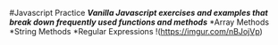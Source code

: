 #Javascript Practice
***Vanilla Javascript exercises and examples that break down frequently used functions and methods***
*Array Methods
*String Methods
*Regular Expressions
!(https://imgur.com/nBJojVp)